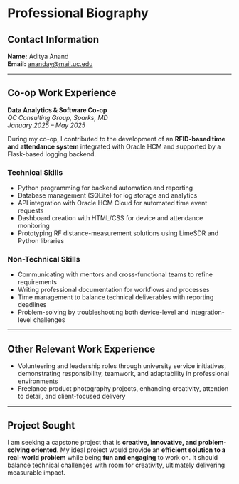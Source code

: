 # Professional Biography

## Contact Information
**Name:** Aditya Anand  
**Email:** ananday@mail.uc.edu 

---

## Co-op Work Experience
**Data Analytics & Software Co-op**  
*QC Consulting Group, Sparks, MD*  
*January 2025 – May 2025*  

During my co-op, I contributed to the development of an **RFID-based time and attendance system** integrated with Oracle HCM and supported by a Flask-based logging backend.  

### Technical Skills
- Python programming for backend automation and reporting  
- Database management (SQLite) for log storage and analytics  
- API integration with Oracle HCM Cloud for automated time event requests  
- Dashboard creation with HTML/CSS for device and attendance monitoring  
- Prototyping RF distance-measurement solutions using LimeSDR and Python libraries  

### Non-Technical Skills
- Communicating with mentors and cross-functional teams to refine requirements  
- Writing professional documentation for workflows and processes  
- Time management to balance technical deliverables with reporting deadlines  
- Problem-solving by troubleshooting both device-level and integration-level challenges  

---

## Other Relevant Work Experience
- Volunteering and leadership roles through university service initiatives, demonstrating responsibility, teamwork, and adaptability in professional environments  
- Freelance product photography projects, enhancing creativity, attention to detail, and client-focused delivery  

---

## Project Sought
I am seeking a capstone project that is **creative, innovative, and problem-solving oriented**. My ideal project would provide an **efficient solution to a real-world problem** while being **fun and engaging** to work on. It should balance technical challenges with room for creativity, ultimately delivering measurable impact.
